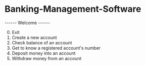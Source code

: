 # Banking-Management-Software

------ Welcome ------

0. Exit
1. Create a new account
2. Check balance of an account
3. Get to know a registered account's number
4. Deposit money into an account
5. Withdraw money from an account

